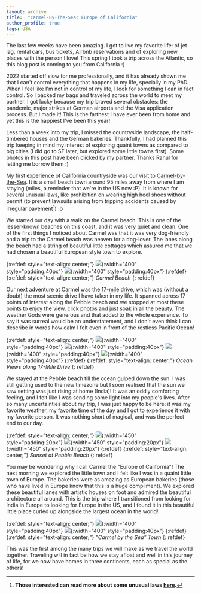```yaml
---
layout: archive
title:  "Carmel-By-The-Sea: Europe of California"
author_profile: true
tags: USA
---
```


The last few weeks have been amazing. I got to live my favorite life: of jet lag, rental cars, bus tickets, Airbnb reservations and of exploring new places with the person I love! This spring I took a trip across the Atlantic, so this blog post is coming to you from California :)

2022 started off slow for me professionally, and it has already shown me that I can't control everything that happens in my life, specially in my PhD. When I feel like I'm not in control of my life, I look for something I can in fact control. So I packed my bags and traveled across the world to meet my partner. I got lucky because my trip braved several obstacles: the pandemic, major strikes at German airports and the Visa application process. But I made it! This is the farthest I have ever been from home and yet this is the happiest I've been this year! 

Less than a week into my trip, I missed the countryside landscape, the half-timbered houses and the German bakeries. Thankfully, I had planned this trip keeping in mind my interest of exploring quaint towns as compared to big cities (I did go to SF later, but explored some little towns first). Some photos in this post have been clicked by my partner. Thanks Rahul for letting me borrow them :)

My first experience of California countryside was our visit to [Carmel-by-the-Sea](https://www.carmelcalifornia.com/). It is a small beach town around 95 miles away from where I am staying (miles, a reminder that we're in the US now :P). It is known for several unusual laws, like prohibition on wearing high heel shoes without permit (to prevent lawsuits arising from tripping accidents caused by irregular pavement[^1]) :o

We started our day with a walk on the Carmel beach. This is one of the lesser-known beaches on this coast, and it was very quiet and clean. One of the first things I noticed about Carmel was that it was very dog-friendly and a trip to the Carmel beach was heaven for a dog-lover. The lanes along the beach had a string of beautiful little cottages which assured me that we had chosen a beautiful European style town to explore. 

{:refdef: style="text-align: center;"}
![](/images/Carmel_6.jpg){:width="400" style="padding:40px"}
![](/images/Carmel_2.jpg){:width="400" style="padding:40px"}
{:refdef}
{:refdef: style="text-align: center;"}
*Carmel Beach*
{: refdef}

Our next adventure at Carmel was the [17-mile drive](https://www.pebblebeach.com/17-mile-drive/), which was (without a doubt) the most scenic drive I have taken in my life. It spanned across 17 points of interest along the Pebble beach and we stopped at most these points to enjoy the view, click photos and just soak in all the beauty. The weather Gods were generous and that added to the whole experience. To say it was surreal would be an understatement, and I don't even think I can describe in words how calm I felt even in front of the restless Pacific Ocean!

{:refdef: style="text-align: center;"}
![](/images/Carmel_10.jpg){:width="400" style="padding:40px"}
![](/images/Carmel_11.jpg){:width="400" style="padding:40px"}
![](/images/Carmel_12.jpg){:width="400" style="padding:40px"}
![](/images/Carmel_13.jpg){:width="400" style="padding:40px"}
{:refdef}
{:refdef: style="text-align: center;"}
*Ocean Views along 17-Mile Drive*
{: refdef}

We stayed at the Pebble beach till the ocean gulped down the sun. I was still getting used to the new timezone but I soon realised that the sun we saw setting was just rising at home (India)! It was an oddly comforting feeling, and I felt like I was sending some light into my people's lives. After so many uncertainties about my trip, I was just happy to be here: it was my favorite weather, my favorite time of the day and I got to experience it with my favorite person. It was nothing short of magical, and was the perfect end to our day. 

{:refdef: style="text-align: center;"}
![](/images/Carmel_7.jpg){:width="450" style="padding:20px"}
![](/images/Carmel_8.jpg){:width="450" style="padding:20px"}
![](/images/Carmel_9.jpg){:width="450" style="padding:20px"}
{:refdef}
{:refdef: style="text-align: center;"}
*Sunset at Pebble Beach*
{: refdef}

You may be wondering why I call Carmel the "Europe of California"! The next morning we explored the little town and I felt like I was in a quaint little town of Europe. The bakeries were as amazing as European bakeries (those who have lived in Europe know that this is a huge compliment). We explored these beautiful lanes with artistic houses on foot and admired the beautiful architecture all around. This is the trip where I transitioned from looking for India in Europe to looking for Europe in the US, and I found it in this beautiful little place curled up alongside the largest ocean in the world!

{:refdef: style="text-align: center;"}
![](/images/Carmel_4.jpg){:width="400" style="padding:40px"}
![](/images/Carmel_5.jpg){:width="400" style="padding:40px"}
{:refdef}
{:refdef: style="text-align: center;"}
*"Carmel by the Sea" Town*
{: refdef}

This was the first among the many trips we will make as we travel the world together. Traveling will in fact be how we stay afloat and well in this journey of life, for we now have homes in three continents, each as special as the others!  

[^1]: **Those interested can read more about some unusual laws [here](https://web.archive.org/web/20130831132424/http://news.travel.aol.com/2010/09/07/carmel-mythbusters/).**
